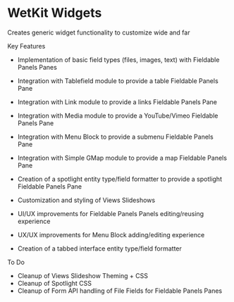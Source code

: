 WetKit Widgets
================
Creates generic widget functionality to customize wide and far

Key Features
* Implementation of basic field types (files, images, text) with Fieldable Panels Panes
* Integration with Tablefield module to provide a table Fieldable Panels Pane
* Integration with Link module to provide a links Fieldable Panels Pane
* Integration with Media module to provide a YouTube/Vimeo Fieldable Panels Pane
* Integration with Menu Block to provide a submenu Fieldable Panels Pane
* Integration with Simple GMap module to provide a map Fieldable Panels Pane
* Creation of a spotlight entity type/field formatter to provide a spotlight Fieldable Panels Pane
* Customization and styling of Views Slideshows
* UI/UX improvements for Fieldable Panels Panels editing/reusing experience
* UX/UX improvements for Menu Block adding/editing experience

* Creation of a tabbed interface entity type/field formatter

To Do
* Cleanup of Views Slideshow Theming + CSS
* Cleanup of Spotlight CSS
* Cleanup of Form API handling of File Fields for Fieldable Panels Panes
